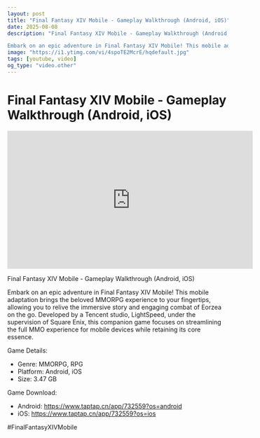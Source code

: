 ```yaml
---
layout: post
title: "Final Fantasy XIV Mobile - Gameplay Walkthrough (Android, iOS)"
date: 2025-08-08
description: "Final Fantasy XIV Mobile - Gameplay Walkthrough (Android, iOS)

Embark on an epic adventure in Final Fantasy XIV Mobile! This mobile adaptation brings t..."
image: "https://i1.ytimg.com/vi/4spoTE2McrE/hqdefault.jpg"
tags: [youtube, video]
og_type: "video.other"
---
```


<script type="application/ld+json">
{
  "@context": "http://schema.org",
  "@type": "VideoObject",
  "name": "Final Fantasy XIV Mobile - Gameplay Walkthrough (Android, iOS)",
  "description": "Final Fantasy XIV Mobile - Gameplay Walkthrough (Android, iOS)\n\nEmbark on an epic adventure in Final Fantasy XIV Mobile! This mobile adaptation brings the beloved MMORPG experience to your fingertips, allowing you to relive the immersive story and engaging combat of Eorzea on the go. Developed by a Tencent studio, LightSpeed, under the supervision of Square Enix, this companion game focuses on streamlining the full MMO experience for mobile devices while retaining its core essence.\n\nGame Details:\n\n- Genre: MMORPG, RPG\n- Platform: Android, iOS\n- Size: 3.47 GB\n\nGame Download:\n\n- Android: https://www.taptap.cn/app/732559?os=android\n- iOS: https://www.taptap.cn/app/732559?os=ios\n\n#FinalFantasyXIVMobile",
  "thumbnailUrl": "https://i1.ytimg.com/vi/4spoTE2McrE/hqdefault.jpg",
  "uploadDate": "2025-08-08T12:00:19",
  "embedUrl": "https://www.youtube.com/embed/4spoTE2McrE",
  "publisher": {
    "@type": "Person",
    "name": "Celo Zaga"
  },
  "mainEntityOfPage": {
    "@type": "WebPage",
    "@id": "https://celozaga.github.io/2025/08/08/final-fantasy-xiv-mobile---gameplay-walkthrough-(android,-ios)-4spoTE2McrE.html"
  },
  "duration": "PT0M0S"
}
</script>

<script type="application/ld+json">
{
  "@context": "http://schema.org",
  "@type": "BlogPosting",
  "headline": "Final Fantasy XIV Mobile - Gameplay Walkthrough (Android, iOS)",
  "image": "https://i1.ytimg.com/vi/4spoTE2McrE/hqdefault.jpg",
  "publisher": {
    "@type": "Person",
    "name": "Celo Zaga"
  },
  "url": "https://celozaga.github.io/2025/08/08/final-fantasy-xiv-mobile---gameplay-walkthrough-(android,-ios)-4spoTE2McrE.html",
  "datePublished": "2025-08-08T12:00:19",
  "dateCreated": "2025-08-08T12:00:19",
  "dateModified": "2025-08-08T12:00:19",
  "description": "Final Fantasy XIV Mobile - Gameplay Walkthrough (Android, iOS)\n\nEmbark on an epic adventure in Final Fantasy XIV Mobile! This mobile adaptation brings t...",
  "author": {
    "@type": "Person",
    "name": "Celo Zaga"
  },
  "mainEntityOfPage": {
    "@type": "WebPage",
    "@id": "https://celozaga.github.io/2025/08/08/final-fantasy-xiv-mobile---gameplay-walkthrough-(android,-ios)-4spoTE2McrE.html"
  }
}
</script>

<h1 class="youtube-post-title">Final Fantasy XIV Mobile - Gameplay Walkthrough (Android, iOS)</h1>

<iframe width="560" height="315" src="https://www.youtube.com/embed/4spoTE2McrE" class="youtube-post-embed" frameborder="0" allowfullscreen></iframe>

<p class="youtube-post-description">Final Fantasy XIV Mobile - Gameplay Walkthrough (Android, iOS)

Embark on an epic adventure in Final Fantasy XIV Mobile! This mobile adaptation brings the beloved MMORPG experience to your fingertips, allowing you to relive the immersive story and engaging combat of Eorzea on the go. Developed by a Tencent studio, LightSpeed, under the supervision of Square Enix, this companion game focuses on streamlining the full MMO experience for mobile devices while retaining its core essence.

Game Details:

- Genre: MMORPG, RPG
- Platform: Android, iOS
- Size: 3.47 GB

Game Download:

- Android: https://www.taptap.cn/app/732559?os=android
- iOS: https://www.taptap.cn/app/732559?os=ios

#FinalFantasyXIVMobile</p>
